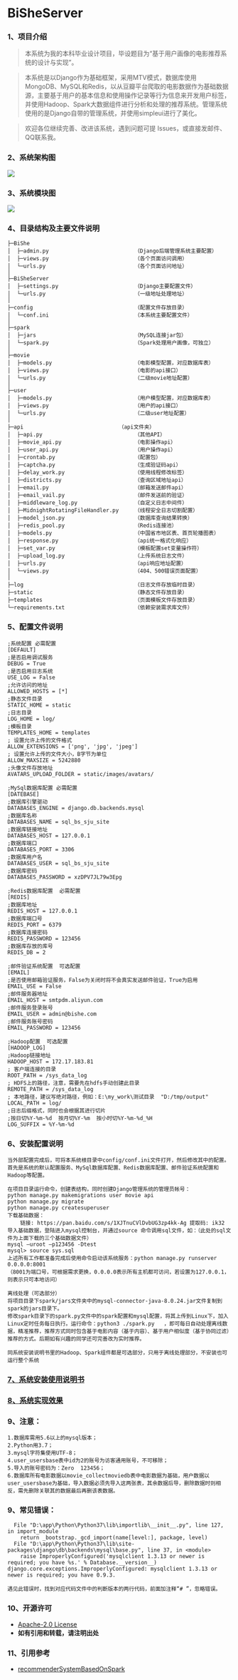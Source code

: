 # BiSheServer

### 1、项目介绍
> 本系统为我的本科毕业设计项目，毕设题目为“基于用户画像的电影推荐系统的设计与实现”。

> 本系统是以Django作为基础框架，采用MTV模式，数据库使用MongoDB、MySQL和Redis，以从豆瓣平台爬取的电影数据作为基础数据源，主要基于用户的基本信息和使用操作记录等行为信息来开发用户标签，并使用Hadoop、Spark大数据组件进行分析和处理的推荐系统。管理系统使用的是Django自带的管理系统，并使用simpleui进行了美化。

> 欢迎各位继续完善、改进该系统，遇到问题可提 Issues，或直接发邮件、QQ联系我。

### 2、系统架构图
![](static/images/other/jiagou.png)

### 3、系统模块图
![](static/images/other/mokuai.png)

### 4、目录结构及主要文件说明
```
├─BiShe
│  ├─admin.py                           （Django后端管理系统主要配置）
│  ├─views.py      	                    （各个页面访问调用）
│  └─urls.py                            （各个页面访问地址）
│
├─BiSheServer
│  ├─settings.py                        （Django主要配置文件）
│  └─urls.py                            （一级地址处理地址）
│
├─config                                （配置文件存放目录）
│  └─conf.ini                           （本系统主要配置文件）
│
├─spark
│  ├─jars                               （MySQL连接jar包）
│  └─spark.py                           （Spark处理用户画像，可独立）
│
├─movie
│  ├─models.py                          （电影模型配置，对应数据库表）
│  ├─views.py                           （电影的api接口）
│  └─urls.py                            （二级movie地址配置）
│
├─user
│  ├─models.py                          （用户模型配置，对应数据库表）
│  ├─views.py                           （用户的api接口）
│  └─urls.py                            （二级user地址配置）
│
├─api                              （api文件夹）
│  ├─api.py                             （其他API）
│  ├─movie_api.py                       （电影操作api）
│  ├─user_api.py                        （用户操作api）
│  ├─crontab.py                         （配置包）
│  ├─captcha.py                         （生成验证码api）
│  ├─delay_work.py                      （使用线程修改标签）
│  ├─districts.py                       （查询区域地址api）
│  ├─email.py                           （邮箱发送邮件api）
│  ├─email_vail.py                      （邮件发送前的验证）
│  ├─middleware_log.py                  （自定义日志中间件）
│  ├─MidnightRotatingFileHandler.py     （线程安全日志切割配置）
│  ├─model_json.py                      （数据库查询结果转换）
│  ├─redis_pool.py                      （Redis连接池）
│  ├─models.py                          （中国省市地区表、首页轮播图表）
│  ├─response.py                        （api统一格式化响应）
│  ├─set_var.py                         （模板配置set变量操作符）
│  ├─upload_log.py                      （上传系统日志文件）
│  ├─urls.py                            （api响应地址配置）
│  └─views.py                           （404、500错误页面配置）
│
├─log                                   （日志文件存放临时目录）
├─static                                （静态文件存放目录）
├─templates                             （页面模板文件存放目录）
└─requirements.txt                      （依赖安装需求库文件）
```

### 5、配置文件说明
    ;系统配置 必需配置
    [DEFAULT]
    ;是否启用调试服务
    DEBUG = True
    ;是否启用日志系统
    USE_LOG = False
    ;允许访问的地址
    ALLOWED_HOSTS = [*]
    ;静态文件目录
    STATIC_HOME = static
    ;日志目录
    LOG_HOME = log/
    ;模板目录
    TEMPLATES_HOME = templates
    ; 设置允许上传的文件格式
    ALLOW_EXTENSIONS = ['png', 'jpg', 'jpeg']
    ; 设置允许上传的文件大小，B字节为单位
    ALLOW_MAXSIZE = 5242880
    ;头像文件存放地址
    AVATARS_UPLOAD_FOLDER = static/images/avatars/
    
    ;MySql数据库配置 必需配置
    [DATEBASE]
    ;数据库引擎驱动
    DATABASES_ENGINE = django.db.backends.mysql
    ;数据库名称
    DATABASES_NAME = sql_bs_sju_site
    ;数据库链接地址
    DATABASES_HOST = 127.0.0.1
    ;数据库端口
    DATABASES_PORT = 3306
    ;数据库用户名
    DATABASES_USER = sql_bs_sju_site
    ;数据库密码
    DATABASES_PASSWORD = xzDPV7JL79w3Epg
    
    ;Redis数据库配置  必需配置
    [REDIS]
    ;数据库地址
    REDIS_HOST = 127.0.0.1
    ;数据库端口号
    REDIS_PORT = 6379
    ;数据库连接密码
    REDIS_PASSWORD = 123456
    ;数据库存放的库号
    REDIS_DB = 2
    
    ;邮件验证系统配置  可选配置
    [EMAIL]
    ;是否使用邮箱验证服务，False为关闭时将不会真实发送邮件验证，True为启用
    EMAIL_USE = False
    ;邮件服务器地址
    EMAIL_HOST = smtpdm.aliyun.com
    ;邮件服务登录账号
    EMAIL_USER = admin@bishe.com
    ;邮件服务账号密码
    EMAIL_PASSWORD = 123456
    
    ;Hadoop配置  可选配置
    [HADOOP_LOG]
    ;Hadoop链接地址
    HADOOP_HOST = 172.17.183.81
    ; 客户端连接的目录
    ROOT_PATH = /sys_data_log
    ; HDFS上的路径，注意，需要先在hdfs手动创建此目录
    REMOTE_PATH = /sys_data_log
    ; 本地路径，建议写绝对路径，例如：E:\my_work\测试目录  "D:/tmp/output"
    LOCAL_PATH = log/
    ;日志后缀格式，同时也会根据其进行切片
    ;按日切%Y-%m-%d  按月切%Y-%m  按小时切%Y-%m-%d_%H
    LOG_SUFFIX = %Y-%m-%d


### 6、安装配置说明
    当外部配置完成后，可将本系统根目录中config/conf.ini文件打开，然后修改其中的配置。首先是系统的默认配置服务、MySql数据库配置、Redis数据库配置、邮件验证系统配置和Hadoop等配置。
    
    在项目目录运行命令，创建表结构，同时创建Django管理系统的管理员帐号：
    python manage.py makemigrations user movie api
    python manage.py migrate
    python manage.py createsuperuser
    下载基础数据：
        链接: https://pan.baidu.com/s/1XJTnuCVlDvbUG3zp4kk-Ag 提取码: ik32
    导入基础数据，登陆进入mysql控制台，并通过source 命令调用sql文件，如：（此处的sql文件为上面下载的三个基础数据文件）
    mysql –uroot –p123456 -Dtest
    mysql> source sys.sql
    上述所有工作都准备完成后使用命令启动该系统服务：python manage.py runserver 0.0.0.0:8001
    （8001为端口号，可根据需求更换，0.0.0.0表示所有主机都可访问，若设置为127.0.0.1，则表示只可本地访问）
    
    离线处理（可选部分）
    将项目目录下spark/jars文件夹中的mysql-connector-java-8.0.24.jar文件复制到spark的jars目录下。
    修改spark目录下的spark.py文件中的spark配置和mysql配置，将其上传到Linux下，加入Linux定时任务每日执行。运行命令：python3 ./spark.py   ，即可每日自动处理离线数据，精准推荐，推荐方式同时包含基于电影内容（基于内容）、基于用户相似度（基于协同过滤）推荐的方式。后期如有兴趣的同学还可完善改为实时推荐。
    
    同系统安装说明书里的Hadoop、Spark组件都是可选部分，只用于离线处理部分，不安装也可运行整个系统

### [7、系统安装使用说明书](电影推荐系统的实现效果.pdf)

### [8、系统实现效果](基于用户画像的电影推荐系统.pdf)

### 9、注意：
	1.数据库需用5.6以上的mysql版本；
	2.Python用3.7；
	3.mysql字符集使用UTF-8；
	4.user_usersbase表中id为2的账号为访客通用账号，不可移除；
	5.导入的账号密码为：Zero  123456；
	6.数据库所有电影数据以movie_collectmoviedb表中电影数据为基础，用户数据以	user_usersbase为基础，导入数据必须先导入这两张表，其余数据后导，删除数据时则相反，需先删除关联其的数据最后再删该表数据。

### 9、常见错误：
```
  File "D:\app\Python\Python37\lib\importlib\__init__.py", line 127, in import_module
    return _bootstrap._gcd_import(name[level:], package, level)
  File "D:\app\Python\Python37\lib\site-packages\django\db\backends\mysql\base.py", line 37, in <module>
    raise ImproperlyConfigured('mysqlclient 1.3.13 or newer is required; you have %s.' % Database.__version__)
django.core.exceptions.ImproperlyConfigured: mysqlclient 1.3.13 or newer is required; you have 0.9.3.

遇见此错误时，找到对应代码文件中的判断版本的两行代码，前面加注释“# ”，忽略错误。
```

### 10、开源许可
- [Apache-2.0 License](https://github.com/HuQi2018/BiSheServer/blob/master/LICENSE)
- **如有引用和转载，请注明出处**

### 11、引用参考
- [recommenderSystemBasedOnSpark](https://github.com/toughhou/recommenderSystemBasedOnSpark)

